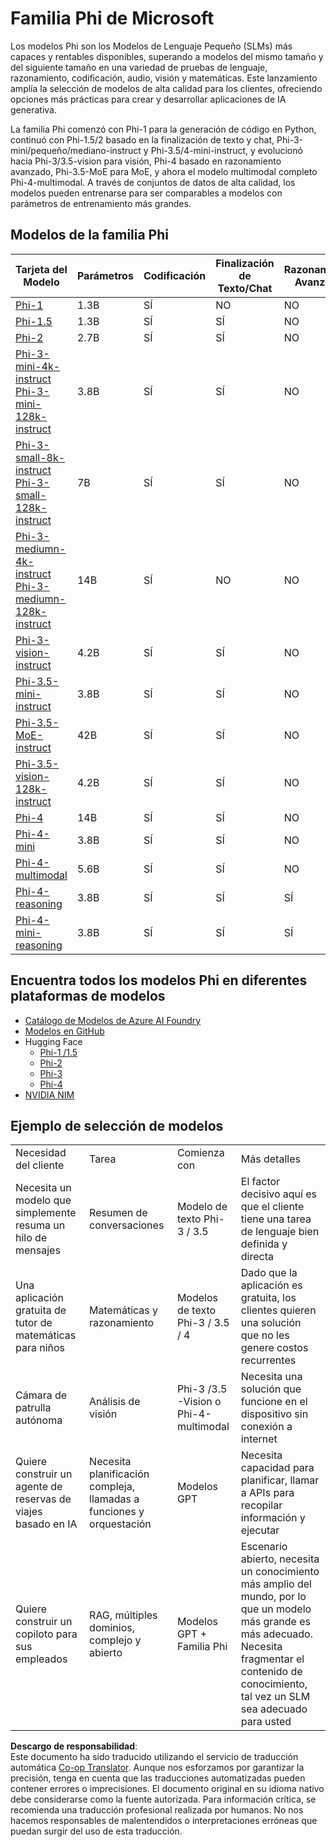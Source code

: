 <!--
CO_OP_TRANSLATOR_METADATA:
{
  "original_hash": "8ef41b679d85adc42be3e0cbee97f7f1",
  "translation_date": "2025-07-18T21:20:03+00:00",
  "source_file": "md/01.Introduction/01/01.PhiFamily.md",
  "language_code": "es"
}
-->
# Familia Phi de Microsoft

Los modelos Phi son los Modelos de Lenguaje Pequeño (SLMs) más capaces y rentables disponibles, superando a modelos del mismo tamaño y del siguiente tamaño en una variedad de pruebas de lenguaje, razonamiento, codificación, audio, visión y matemáticas. Este lanzamiento amplía la selección de modelos de alta calidad para los clientes, ofreciendo opciones más prácticas para crear y desarrollar aplicaciones de IA generativa.

La familia Phi comenzó con Phi-1 para la generación de código en Python, continuó con Phi-1.5/2 basado en la finalización de texto y chat, Phi-3-mini/pequeño/mediano-instruct y Phi-3.5/4-mini-instruct, y evolucionó hacia Phi-3/3.5-vision para visión, Phi-4 basado en razonamiento avanzado, Phi-3.5-MoE para MoE, y ahora el modelo multimodal completo Phi-4-multimodal. A través de conjuntos de datos de alta calidad, los modelos pueden entrenarse para ser comparables a modelos con parámetros de entrenamiento más grandes.

## Modelos de la familia Phi

<div style="font-size:8px">

| Tarjeta del Modelo |Parámetros|Codificación|Finalización de Texto/Chat|Razonamiento Avanzado| Visión | Audio | MoE
| - | -  | - | - |- |- |- |- |
|[Phi-1](https://huggingface.co/microsoft/phi-1)|1.3B| SÍ| NO | NO |NO |NO |NO |
|[Phi-1.5](https://huggingface.co/microsoft/phi-1_5)|1.3B| SÍ|SÍ| NO |NO |NO |NO |
|[Phi-2](https://huggingface.co/microsoft/phi-1_5)|2.7B| SÍ|SÍ| NO |NO |NO |NO |
|[Phi-3-mini-4k-instruct](https://huggingface.co/microsoft/Phi-3-mini-4k-instruct)<br/>[Phi-3-mini-128k-instruct](https://huggingface.co/microsoft/Phi-3-mini-128k-instruct)|3.8B| SÍ|SÍ| NO |NO |NO |NO |
|[Phi-3-small-8k-instruct](https://huggingface.co/microsoft/Phi-3-small-8k-instruct)<br/>[Phi-3-small-128k-instruct](https://huggingface.co/microsoft/Phi-3-small-128k-instruct)<br/>|7B| SÍ|SÍ| NO |NO |NO |NO |
|[Phi-3-mediumn-4k-instruct](https://huggingface.co/microsoft/Phi-3-medium-4k-instruct)<br>[Phi-3-mediumn-128k-instruct](https://huggingface.co/microsoft/Phi-3-medium-128k-instruct)|14B|SÍ|NO| NO |NO |NO |NO |
|[Phi-3-vision-instruct](https://huggingface.co/microsoft/Phi-3-vision-128k-instruct)|4.2B|SÍ|SÍ|NO |NO |NO |NO |
|[Phi-3.5-mini-instruct](https://huggingface.co/microsoft/Phi-3.5-mini-instruct)|3.8B|SÍ|SÍ| NO |NO |NO |NO |
|[Phi-3.5-MoE-instruct](https://huggingface.co/microsoft/Phi-3.5-MoE-instruct)|42B|SÍ|SÍ| NO |NO |NO |SÍ |
|[Phi-3.5-vision-128k-instruct](https://huggingface.co/microsoft/Phi-3.5-vision-instruct)|4.2B|SÍ|SÍ| NO |SÍ |NO |NO |
|[Phi-4](https://huggingface.co/microsoft/phi-4)|14B|SÍ|SÍ| NO |NO |NO |NO |
|[Phi-4-mini](https://huggingface.co/microsoft/Phi-4-mini-instruct)|3.8B|SÍ|SÍ| NO |NO |NO |NO |
|[Phi-4-multimodal](https://huggingface.co/microsoft/Phi-4-multimodal-instruct)|5.6B|SÍ|SÍ| NO |SÍ |SÍ |NO |
|[Phi-4-reasoning](https://huggingface.co/microsoft/Phi-4-reasoning)|3.8B|SÍ|SÍ| SÍ |NO |NO |NO |
|[Phi-4-mini-reasoning](https://huggingface.co/microsoft/Phi-4-mini-reasoning)|3.8B|SÍ|SÍ| SÍ |NO |NO |NO |

</div>

## **Encuentra todos los modelos Phi en diferentes plataformas de modelos**

- [Catálogo de Modelos de Azure AI Foundry](https://ai.azure.com/explore/models?selectedCollection=phi)
- [Modelos en GitHub](https://github.com/marketplace?query=Phi&type=models)
- Hugging Face
  - [Phi-1 /1.5](https://huggingface.co/collections/microsoft/phi-1-6626e29134744e94e222d572)
  - [Phi-2](https://huggingface.co/microsoft/phi-2)
  - [Phi-3](https://huggingface.co/collections/microsoft/phi-3-6626e15e9585a200d2d761e3)
  - [Phi-4](https://huggingface.co/collections/microsoft/phi-4-677e9380e514feb5577a40e4) 
- [NVIDIA NIM](https://build.nvidia.com/search?q=Phi)

## Ejemplo de selección de modelos

| | | | |
|-|-|-|-|
|Necesidad del cliente|Tarea|Comienza con|Más detalles|
|Necesita un modelo que simplemente resuma un hilo de mensajes|Resumen de conversaciones|Modelo de texto Phi-3 / 3.5|El factor decisivo aquí es que el cliente tiene una tarea de lenguaje bien definida y directa|
|Una aplicación gratuita de tutor de matemáticas para niños|Matemáticas y razonamiento|Modelos de texto Phi-3 / 3.5 / 4|Dado que la aplicación es gratuita, los clientes quieren una solución que no les genere costos recurrentes|
|Cámara de patrulla autónoma|Análisis de visión|Phi-3 /3.5 -Vision o Phi-4-multimodal|Necesita una solución que funcione en el dispositivo sin conexión a internet|
|Quiere construir un agente de reservas de viajes basado en IA|Necesita planificación compleja, llamadas a funciones y orquestación|Modelos GPT|Necesita capacidad para planificar, llamar a APIs para recopilar información y ejecutar|
|Quiere construir un copiloto para sus empleados|RAG, múltiples dominios, complejo y abierto|Modelos GPT + Familia Phi|Escenario abierto, necesita un conocimiento más amplio del mundo, por lo que un modelo más grande es más adecuado. Necesita fragmentar el contenido de conocimiento, tal vez un SLM sea adecuado para usted|

**Descargo de responsabilidad**:  
Este documento ha sido traducido utilizando el servicio de traducción automática [Co-op Translator](https://github.com/Azure/co-op-translator). Aunque nos esforzamos por garantizar la precisión, tenga en cuenta que las traducciones automatizadas pueden contener errores o imprecisiones. El documento original en su idioma nativo debe considerarse como la fuente autorizada. Para información crítica, se recomienda una traducción profesional realizada por humanos. No nos hacemos responsables de malentendidos o interpretaciones erróneas que puedan surgir del uso de esta traducción.